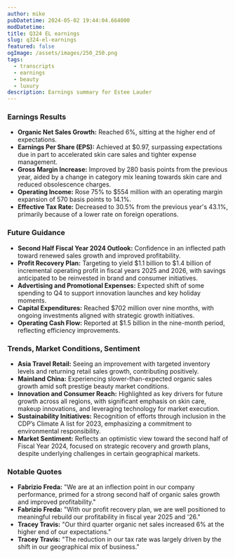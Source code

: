 ```yaml
---
author: mike
pubDatetime: 2024-05-02 19:44:04.664000
modDatetime: 
title: Q324 EL earnings
slug: q324-el-earnings
featured: false
ogImage: /assets/images/250_250.png
tags:
  - transcripts
  - earnings
  - beauty
  - luxury
description: Earnings summary for Estee Lauder
---
```

### Earnings Results
- **Organic Net Sales Growth:** Reached 6%, sitting at the higher end of expectations.
- **Earnings Per Share (EPS):** Achieved at $0.97, surpassing expectations due in part to accelerated skin care sales and tighter expense management.
- **Gross Margin Increase:** Improved by 280 basis points from the previous year, aided by a change in category mix leaning towards skin care and reduced obsolescence charges.
- **Operating Income:** Rose 75% to $554 million with an operating margin expansion of 570 basis points to 14.1%.
- **Effective Tax Rate:** Decreased to 30.5% from the previous year's 43.1%, primarily because of a lower rate on foreign operations.

### Future Guidance
- **Second Half Fiscal Year 2024 Outlook:** Confidence in an inflected path toward renewed sales growth and improved profitability.
- **Profit Recovery Plan:** Targeting to yield $1.1 billion to $1.4 billion of incremental operating profit in fiscal years 2025 and 2026, with savings anticipated to be reinvested in brand and consumer initiatives.
- **Advertising and Promotional Expenses:** Expected shift of some spending to Q4 to support innovation launches and key holiday moments.
- **Capital Expenditures:** Reached $702 million over nine months, with ongoing investments aligned with strategic growth initiatives.
- **Operating Cash Flow:** Reported at $1.5 billion in the nine-month period, reflecting efficiency improvements.

### Trends, Market Conditions, Sentiment
- **Asia Travel Retail:** Seeing an improvement with targeted inventory levels and returning retail sales growth, contributing positively.
- **Mainland China:** Experiencing slower-than-expected organic sales growth amid soft prestige beauty market conditions.
- **Innovation and Consumer Reach:** Highlighted as key drivers for future growth across all regions, with significant emphasis on skin care, makeup innovations, and leveraging technology for market execution.
- **Sustainability Initiatives:** Recognition of efforts through inclusion in the CDP’s Climate A list for 2023, emphasizing a commitment to environmental responsibility.
- **Market Sentiment:** Reflects an optimistic view toward the second half of Fiscal Year 2024, focused on strategic recovery and growth plans, despite underlying challenges in certain geographical markets.

### Notable Quotes
- **Fabrizio Freda:** "We are at an inflection point in our company performance, primed for a strong second half of organic sales growth and improved profitability."
- **Fabrizio Freda:** "With our profit recovery plan, we are well positioned to meaningful rebuild our profitability in fiscal year 2025 and '26."
- **Tracey Travis:** "Our third quarter organic net sales increased 6% at the higher end of our expectations."
- **Tracey Travis:** "The reduction in our tax rate was largely driven by the shift in our geographical mix of business."
